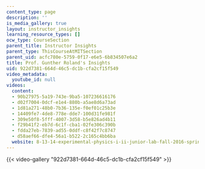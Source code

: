 ```yaml
---
content_type: page
description: ''
is_media_gallery: true
layout: instructor_insights
learning_resource_types: []
ocw_type: CourseSection
parent_title: Instructor Insights
parent_type: ThisCourseAtMITSection
parent_uid: acfc780e-5759-0f17-e6e5-6b834507e6a2
title: Prof. Gunther Roland's Insights
uid: 922d7381-664d-46c5-dc1b-cfa2cf15f549
video_metadata:
  youtube_id: null
videos:
  content:
  - 90b27975-5a19-743e-9ba5-107236616176
  - d02f7004-0dcf-e1e4-880b-a5ae8d6a73ad
  - 1d81a271-48b0-7b36-135e-f0ef01c25b3e
  - 14409fe7-4de8-778e-dde7-100d31fe981f
  - 309e50f8-5fff-4007-3d58-b5e826ad4b11
  - f29b41f2-eb7d-6c1f-cba1-02fe306c390b
  - fdda27eb-7839-ad55-0ddf-c8f42f7c8747
  - d58aef66-dfe4-56a1-b522-2c165c4bb6ba
  website: 8-13-14-experimental-physics-i-ii-junior-lab-fall-2016-spring-2017
---
```



{{< video-gallery "922d7381-664d-46c5-dc1b-cfa2cf15f549" >}}

